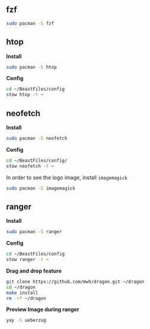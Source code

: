 ## fzf

```sh
sudo pacman -S fzf
```

## htop

**Install**
```sh
sudo pacman -S htop
```

**Config**
```sh
cd ~/BeastFiles/config
stow htop -t ~
```

## neofetch

**Install**
```sh
sudo pacman -S neofetch
```

**Config**
```sh
cd ~/BeastFiles/config/
stow neofetch -t ~
```

In order to see the logo image, install `imagemagick`
```sh
sudo pacman -S imagemagick
```

## ranger

**Install**
```sh
sudo pacman -S ranger
```

**Config**
```sh
cd ~/BeastFiles/config
stow ranger -t ~
```

**Drag and drop feature**
```sh
git clone https://github.com/mwh/dragon.git ~/dragon
cd ~/dragon
make install
rm -rf ~/dragon
```

**Preview Image during ranger**
```sh
yay -S ueberzug
```
